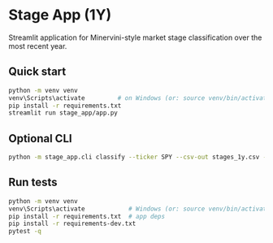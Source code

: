 # Stage App (1Y)

Streamlit application for Minervini-style market stage classification over the
most recent year.

## Quick start

```bash
python -m venv venv
venv\Scripts\activate         # on Windows (or: source venv/bin/activate on macOS/Linux)
pip install -r requirements.txt
streamlit run stage_app/app.py
```

## Optional CLI

```bash
python -m stage_app.cli classify --ticker SPY --csv-out stages_1y.csv --suppress-warnings
```
## Run tests
```bash
python -m venv venv
venv\Scripts\activate            # Windows (or: source venv/bin/activate)
pip install -r requirements.txt  # app deps
pip install -r requirements-dev.txt
pytest -q
```
